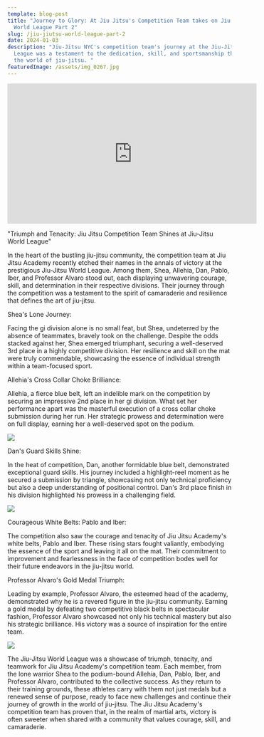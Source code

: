 ```yaml
---
template: blog-post
title: "Journey to Glory: At Jiu Jitsu's Competition Team takes on Jiu Jitsu
  World League Part 2"
slug: /jiu-jiutsu-world-league-part-2
date: 2024-01-03
description: "Jiu-Jitsu NYC's competition team's journey at the Jiu-Jitsu World
  League was a testament to the dedication, skill, and sportsmanship that define
  the world of jiu-jitsu. "
featuredImage: /assets/img_0267.jpg
---
```


<iframe width="560" height="315" src="https://www.youtube.com/embed/Yd49ffLFh6E?si=4Q5DaH4mtmk8YyR_" title="YouTube video player" frameborder="0" allow="accelerometer; autoplay; clipboard-write; encrypted-media; gyroscope; picture-in-picture; web-share" allowfullscreen></iframe>

"Triumph and Tenacity: Jiu Jitsu Competition Team Shines at Jiu-Jitsu World League"

In the heart of the bustling jiu-jitsu community, the competition team at Jiu Jitsu Academy recently etched their names in the annals of victory at the prestigious Jiu-Jitsu World League. Among them, Shea, Allehia, Dan, Pablo, Iber, and Professor Alvaro stood out, each displaying unwavering courage, skill, and determination in their respective divisions. Their journey through the competition was a testament to the spirit of camaraderie and resilience that defines the art of jiu-jitsu.

Shea's Lone Journey:

Facing the gi division alone is no small feat, but Shea, undeterred by the absence of teammates, bravely took on the challenge. Despite the odds stacked against her, Shea emerged triumphant, securing a well-deserved 3rd place in a highly competitive division. Her resilience and skill on the mat were truly commendable, showcasing the essence of individual strength within a team-focused sport.

Allehia's Cross Collar Choke Brilliance:

Allehia, a fierce blue belt, left an indelible mark on the competition by securing an impressive 2nd place in her gi division. What set her performance apart was the masterful execution of a cross collar choke submission during her run. Her strategic prowess and determination were on full display, earning her a well-deserved spot on the podium.

![](/img/img_0269.jpg)

Dan's Guard Skills Shine:

In the heat of competition, Dan, another formidable blue belt, demonstrated exceptional guard skills. His journey included a highlight-reel moment as he secured a submission by triangle, showcasing not only technical proficiency but also a deep understanding of positional control. Dan's 3rd place finish in his division highlighted his prowess in a challenging field.

![](/img/img_0268.jpg)

Courageous White Belts: Pablo and Iber:

The competition also saw the courage and tenacity of Jiu Jitsu Academy's white belts, Pablo and Iber. These rising stars fought valiantly, embodying the essence of the sport and leaving it all on the mat. Their commitment to improvement and fearlessness in the face of competition bodes well for their future endeavors in the jiu-jitsu world.

Professor Alvaro's Gold Medal Triumph:

Leading by example, Professor Alvaro, the esteemed head of the academy, demonstrated why he is a revered figure in the jiu-jitsu community. Earning a gold medal by defeating two competitive black belts in spectacular fashion, Professor Alvaro showcased not only his technical mastery but also his strategic brilliance. His victory was a source of inspiration for the entire team.

![](/img/img_0270.jpg)

The Jiu-Jitsu World League was a showcase of triumph, tenacity, and teamwork for Jiu Jitsu Academy's competition team. Each member, from the lone warrior Shea to the podium-bound Allehia, Dan, Pablo, Iber, and Professor Alvaro, contributed to the collective success. As they return to their training grounds, these athletes carry with them not just medals but a renewed sense of purpose, ready to face new challenges and continue their journey of growth in the world of jiu-jitsu. The Jiu Jitsu Academy's competition team has proven that, in the realm of martial arts, victory is often sweeter when shared with a community that values courage, skill, and camaraderie.